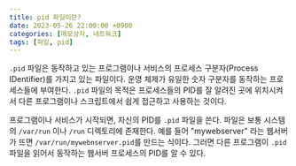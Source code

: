 ```yaml
---
title: pid 파일이란?
date: 2023-05-26 22:00:00 +0900
categories: [메모상자, 네트워크]
tags: [파일, pid]
---
```

`.pid` 파일은 동작하고 있는 프로그램이나 서비스의 프로세스 구분자(Process IDentifier)를 가지고 있는 파일이다. 운영 체제가 유일한 숫자 구분자를 동작하는 프로세스들에 부여한다. `.pid` 파일의 목적은 프로세스들의 PID를 잘 알려진 곳에 위치시켜서 다른 프로그램이나 스크립트에서 쉽게 접근하고 사용하는 것이다.

프로그램이나 서비스가 시작되면, 자신의 PID를 `.pid` 파일을 쓴다. 파일은 보통 시스템의 `/var/run` 이나 `/run` 디렉토리에 존재한다. 예를 들어 "mywebserver" 라는 웹서버가 뜨면 `/var/run/mywebnserver.pid`를 만드는 식이다. 그러면 다른 프로그램이 `.pid` 파일을 읽어서 동작하는 웹서버 프로세스의 PID를 알 수 있다. 
